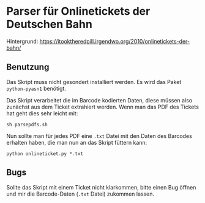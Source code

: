 # Parser für Onlinetickets der Deutschen Bahn

Hintergrund: https://itooktheredpill.irgendwo.org/2010/onlinetickets-der-bahn/

## Benutzung

Das Skript muss nicht gesondert installiert werden.
Es wird das Paket `python-pyasn1` benötigt.

Das Skript verarbeitet die im Barcode kodierten Daten, diese müssen also
zunächst aus dem Ticket extrahiert werden. Wenn man das PDF des Tickets hat
geht dies sehr leicht mit:

    sh parsepdfs.sh

Nun sollte man für jedes PDF eine `.txt` Datei mit den Daten des Barcodes
erhalten haben, die man nun an das Skript füttern kann:

    python onlineticket.py *.txt

## Bugs

Sollte das Skript mit einem Ticket nicht klarkommen, bitte einen Bug öffnen
und mir die Barcode-Daten (`.txt` Datei) zukommen lassen.
